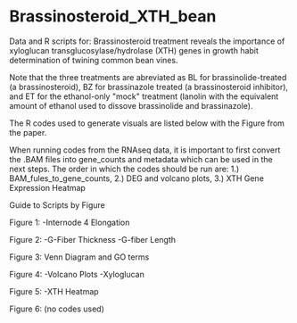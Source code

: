 # Brassinosteroid_XTH_bean
Data and R scripts for: Brassinosteroid treatment reveals the importance of xyloglucan transglucosylase/hydrolase (XTH) genes in growth habit determination of twining common bean vines.

Note that the three treatments are abreviated as BL for brassinolide-treated (a brassinosteroid), BZ for brassinazole treated (a brassinosteroid inhibitor), and ET for the ethanol-only "mock" treatment (lanolin with the equivalent amount of ethanol used to dissove brassinolide and brassinazole). 

The R codes used to generate visuals are listed below with the Figure from the paper.

When running codes from the RNAseq data, it is important to first convert the .BAM files into gene_counts and metadata which can be used in the next steps. The order in which the codes should be run are: 1.) BAM_fules_to_gene_counts, 2.) DEG and volcano plots, 3.) XTH Gene Expression Heatmap


Guide to Scripts by Figure

Figure 1: 
-Internode 4 Elongation

Figure 2: 
-G-Fiber Thickness
-G-fiber Length

Figure 3: Venn Diagram and GO terms

Figure 4: 
-Volcano Plots
-Xyloglucan

Figure 5:
-XTH Heatmap

Figure 6: (no codes used)
